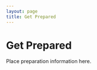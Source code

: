 ```yaml
---
layout: page
title: Get Prepared
---
```


Get Prepared
============
<div class="container">
Place preparation information here.
</div>
